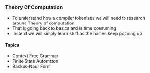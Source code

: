 ### Theory Of Computation
- To understand how a compiler tokenizes we will need to research around Theory of computation
- That is going back to basics and is time consuming
- Instead we will simply learn stuff as the names keep popping up

#### Topics
- Context Free Grammar
- Finite State Automaton
- Backus-Naur Form
